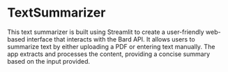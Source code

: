 # TextSummarizer
This text summarizer is built using Streamlit to create a user-friendly web-based interface that interacts with the Bard API. It allows users to summarize text by either uploading a PDF or entering text manually. The app extracts and processes the content, providing a concise summary based on the input provided.
